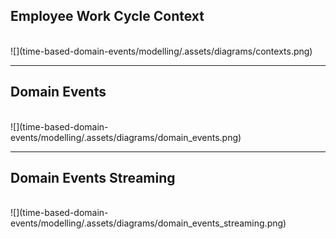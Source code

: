## Employee Work Cycle Context

</br>
![](time-based-domain-events/modelling/.assets/diagrams/contexts.png)

---
## Domain Events
</br>
![](time-based-domain-events/modelling/.assets/diagrams/domain_events.png)


---
## Domain Events Streaming
</br>
![](time-based-domain-events/modelling/.assets/diagrams/domain_events_streaming.png)
